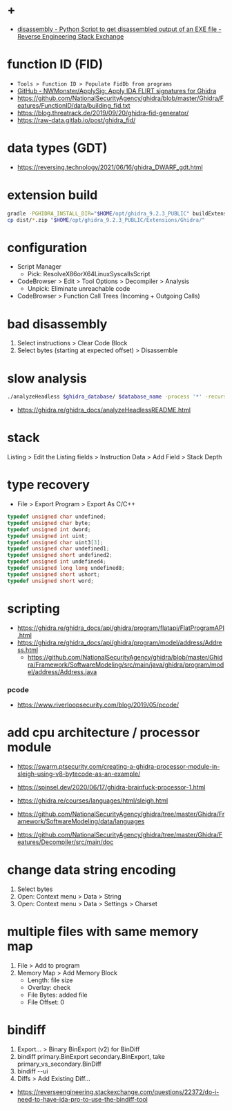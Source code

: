 # +

- [disassembly \- Python Script to get disassembled output of an EXE file \- Reverse Engineering Stack Exchange](https://reverseengineering.stackexchange.com/questions/22377/python-script-to-get-disassembled-output-of-an-exe-file)

# function ID (FID)

- `Tools > Function ID > Populate FidDb from programs`
- [GitHub \- NWMonster/ApplySig: Apply IDA FLIRT signatures for Ghidra](https://github.com/NWMonster/ApplySig)
- https://github.com/NationalSecurityAgency/ghidra/blob/master/Ghidra/Features/FunctionID/data/building_fid.txt
- https://blog.threatrack.de/2019/09/20/ghidra-fid-generator/
- https://raw-data.gitlab.io/post/ghidra_fid/

# data types (GDT)

- https://reversing.technology/2021/06/16/ghidra_DWARF_gdt.html

# extension build

```bash
gradle -PGHIDRA_INSTALL_DIR="$HOME/opt/ghidra_9.2.3_PUBLIC" buildExtension
cp dist/*.zip "$HOME/opt/ghidra_9.2.3_PUBLIC/Extensions/Ghidra/"
```

# configuration

- Script Manager
    - Pick: ResolveX86orX64LinuxSyscallsScript
- CodeBrowser > Edit > Tool Options > Decompiler > Analysis
    - Unpick: Eliminate unreachable code
- CodeBrowser > Function Call Trees (Incoming + Outgoing Calls)

# bad disassembly

1. Select instructions > Clear Code Block
2. Select bytes (starting at expected offset) > Disassemble

# slow analysis

```bash
./analyzeHeadless $ghidra_database/ $database_name -process '*' -recursive
```

- https://ghidra.re/ghidra_docs/analyzeHeadlessREADME.html

# stack

Listing > Edit the Listing fields > Instruction Data > Add Field > Stack Depth

# type recovery

- File > Export Program > Export As C/C++

```c
typedef unsigned char undefined;
typedef unsigned char byte;
typedef unsigned int dword;
typedef unsigned int uint;
typedef unsigned char uint3[3];
typedef unsigned char undefined1;
typedef unsigned short undefined2;
typedef unsigned int undefined4;
typedef unsigned long long undefined8;
typedef unsigned short ushort;
typedef unsigned short word;
```

# scripting

- https://ghidra.re/ghidra_docs/api/ghidra/program/flatapi/FlatProgramAPI.html
- https://ghidra.re/ghidra_docs/api/ghidra/program/model/address/Address.html
    - https://github.com/NationalSecurityAgency/ghidra/blob/master/Ghidra/Framework/SoftwareModeling/src/main/java/ghidra/program/model/address/Address.java

### pcode

- https://www.riverloopsecurity.com/blog/2019/05/pcode/

# add cpu architecture / processor module

- https://swarm.ptsecurity.com/creating-a-ghidra-processor-module-in-sleigh-using-v8-bytecode-as-an-example/
- https://spinsel.dev/2020/06/17/ghidra-brainfuck-processor-1.html

- https://ghidra.re/courses/languages/html/sleigh.html
- https://github.com/NationalSecurityAgency/ghidra/tree/master/Ghidra/Framework/SoftwareModeling/data/languages
- https://github.com/NationalSecurityAgency/ghidra/tree/master/Ghidra/Features/Decompiler/src/main/doc

# change data string encoding

1. Select bytes
2. Open: Context menu > Data > String
3. Open: Context menu > Data > Settings > Charset

# multiple files with same memory map

1. File > Add to program
2. Memory Map > Add Memory Block
    - Length: file size
    - Overlay: check
    - File Bytes: added file
    - File Offset: 0

# bindiff

1. Export... > Binary BinExport (v2) for BinDiff
2. bindiff primary.BinExport secondary.BinExport, take primary_vs_secondary.BinDiff
3. bindiff --ui
4. Diffs > Add Existing Diff...

- https://reverseengineering.stackexchange.com/questions/22372/do-i-need-to-have-ida-pro-to-use-the-bindiff-tool
